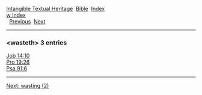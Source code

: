 [Intangible Textual Heritage](../../index)  [Bible](../index) 
[Index](index)   
[w Index](_w_)  
  [Previous](c12260)  [Next](c12262) 

------------------------------------------------------------------------

### &lt;wasteth&gt; 3 entries

[Job 14:10](../kjv/job014.htm#010)  
[Pro 19:26](../kjv/pro019.htm#026)  
[Psa 91:6](../kjv/psa091.htm#006)  

------------------------------------------------------------------------

[Next: wasting (2)](c12262)
